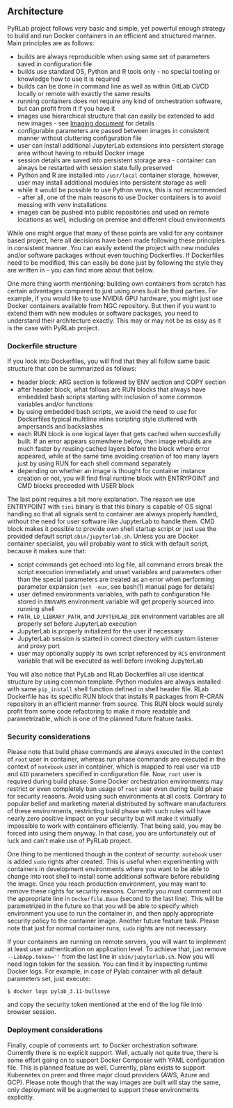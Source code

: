 ## Architecture

PyRLab project follows very basic and simple, yet powerful enough strategy to build and run Docker containers in an efficient and structured manner. Main principles are as follows:

* builds are always reproducible when using same set of parameters saved in configuration file
* builds use standard OS, Python and R tools only - no special tooling or knowledge how to use it is required
* builds can be done in command line as well as within GitLab CI/CD locally or remote with exactly the same results
* running containers does not require any kind of orchestration software, but can profit from it if you have it
* images use hierarchical structure that can easily be extended to add new images - see [Imaging document](Images.md) for details
* configurable parameters are passed between images in consistent manner without cluttering configuration file
* user can install additional JupyterLab extensions into persistent storage area without having to rebuild Docker image
* session details are saved into persistent storage area - container can always be restarted with session state fully preserved
* Python and R are installed into `/usr/local` container storage, however, user may install additional modules into persistent storage as well
* while it would be possible to use Python venvs, this is not recommended - after all, one of the main reasons to use Docker containers is to avoid messing with venv installations
* images can be pushed into public repositories and used on remote locations as well, including on premise and different cloud environments

While one might argue that many of these points are valid for any container based project, here all decisions have been made following these principles in consistent manner. You can easily extend the project with new modules and/or software packages without even touching Dockerfiles. If Dockerfiles need to be modified, this can easily be done just by following the style they are written in - you can find more about that below.

One more thing worth mentioning: building own containers from scratch has certain advantages compared to just using ones built be third parties. For example, if you would like to use NVIDIA GPU hardware, you might just use Docker containers available from NGC repository. But then if you want to extend them with new modules or software packages, you need to understand their architecture exactly. This may or may not be as easy as it is the case with PyRLab project.


### Dockerfile structure

If you look into Dockerfiles, you will find that they all follow same basic structure that can be summarized as follows:

* header block: ARG section is followed by ENV section and COPY section
* after header block, what follows are RUN blocks that always have embedded bash scripts starting with inclusion of some common variables and/or functions
* by using embedded bash scripts, we avoid the need to use for Dockerfiles typical multiline inline scripting style cluttered with ampersands and backslashes
* each RUN block is one logical layer that gets cached when succesfully built. If an error appears somewhere below, then image rebuilds are much faster by reusing cached layers before the block where error appeared, while at the same time avoiding creation of too many layers just by using RUN for each shell command separately
* depending on whether an image is thought for container instance creation or not, you will find final runtime block with ENTRYPOINT and CMD blocks preceeded with USER block

The last point requires a bit more explanation. The reason we use ENTRYPOINT with `tini` binary is that this binary is capable of OS signal handling so that all signals sent to container are always properly handled, without the need for user software like JupyterLab to handle them. CMD block makes it possible to provide own shell startup script or just use the provided default script `sbin/jupyterlab.sh`. Unless you are Docker container specialist, you will probably want to stick with default script, because it makes sure that:

* script commands get echoed into log file, all command errors break the script execution immediately and unset variables and parameters other than the special parameters are treated as an error when performing parameter expansion (`set -eux`, see bash(1) manual page for details)
* user defined environments variables, with path to configuration file stored in `ENVVARS` environment variable will get properly sourced into running shell
* `PATH`, `LD_LIBRARY_PATH`, and `JUPYTERLAB_DIR` environment variables are all properly set before JupyterLab execution
* JupyterLab is properly initialized for the user if necessary
* JupyterLab session is started in correct directory with custom listener and proxy port
* user may optionally supply its own script referenced by `RCS` environment variable that will be executed as well before invoking JupyterLab

You will also notice that PyLab and RLab Dockerfiles all use identical structure by using common template. Python modules are always installed with same `pip_install` shell function defined in shell header file. RLab Dockerfile has its specific RUN block that installs R packages from R-CRAN repository in an efficient manner from source. This RUN block would surely profit from some code refactoring to make it more readable and parametrizable, which is one of the planned future feature tasks.


### Security considerations

Please note that build phase commands are always executed in the context of `root` user in container, whereas run phase commands are executed in the context of `notebook` user in container, which is mapped to real user via `UID` and `GID` parameters specified in configuration file. Now, `root` user is required during build phase. Some Docker orchestration environments may restrict or even completely ban usage of `root` user even during build phase for security reasons. Avoid using such environments at all costs. Contrary to popular belief and marketing material distributed by software manufacturers of these environments, restricting build phase with such rules will have nearly zero positive impact on your security but will make it virtually impossible to work with containers efficiently. That being said, you may be forced into using them anyway. In that case, you are unfortunately out of luck and can't make use of PyRLab project.

One thing to be mentioned though in the context of security: `notebook` user is added `sudo` rights after created. This is useful when experimenting with containers in development environments where you want to be able to change into root shell to install some additional software before rebuilding the image. Once you reach production environment, you may want to remove these rights for security reasons. Currently you must comment out the appropriate line in `Dockerfile.Base` (second to the last line). This will be parametrized in the future so that you will be able to specify which environment you use to run the container in, and then apply appropriate security policy to the container image. Another future feature task. Please note that just for normal container runs, `sudo` rights are not necessary.

If your containers are running on remote servers, you will want to implement at least user authentication on application level. To achieve that, just remove `--LabApp.token=''` from the last line in `sbin/jupyterlab.sh`. Now you will need login token for the session. You can find it by inspecting runtime Docker logs. For example, in case of Pylab container with all default parameters set, just execute:

```
$ docker logs pylab_3.11-bullseye
```

and copy the security token mentioned at the end of the log file into browser session.


### Deployment considerations

Finally, couple of comments wrt. to Docker orchestration software. Currently there is no explicit support. Well, actually not quite true, there is some effort going on to support Docker Composer with YAML configuration file. This is planned feature as well. Currently, plans exists to support Kubernetes on prem and three major cloud providers (AWS, Azure and GCP). Please note though that the way images are built will stay the same, only deployment will be augmented to support these environments explicitly.

